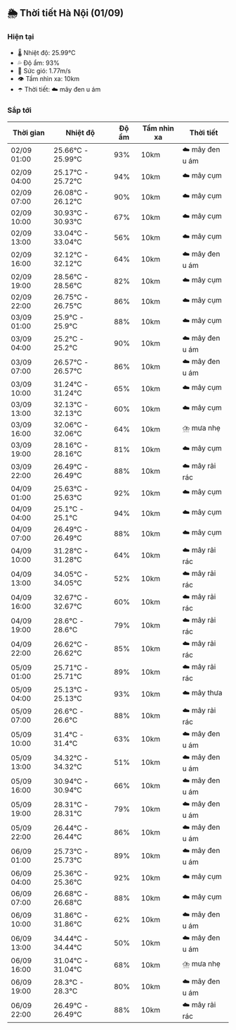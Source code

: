 ## 🌦️ Thời tiết Hà Nội (01/09)

### Hiện tại

- 🌡️ Nhiệt độ: 25.99℃
- 💦 Độ ẩm: 93%
- 💨 Sức gió: 1.77m/s
- 👁️ Tầm nhìn xa: 10km
- ☂️ Thời tiết: ☁️ mây đen u ám

### Sắp tới

| Thời gian | Nhiệt độ | Độ ẩm | Tầm nhìn xa | Thời tiết |
| --- | --- | --- | --- | --- |
| 02/09 01:00 | 25.66℃ - 25.99℃ | 93% | 10km | ☁️ mây đen u ám |
| 02/09 04:00 | 25.17℃ - 25.72℃ | 94% | 10km | ☁️ mây cụm |
| 02/09 07:00 | 26.08℃ - 26.12℃ | 90% | 10km | ☁️ mây cụm |
| 02/09 10:00 | 30.93℃ - 30.93℃ | 67% | 10km | ☁️ mây cụm |
| 02/09 13:00 | 33.04℃ - 33.04℃ | 56% | 10km | ☁️ mây cụm |
| 02/09 16:00 | 32.12℃ - 32.12℃ | 64% | 10km | ☁️ mây đen u ám |
| 02/09 19:00 | 28.56℃ - 28.56℃ | 82% | 10km | ☁️ mây cụm |
| 02/09 22:00 | 26.75℃ - 26.75℃ | 86% | 10km | ☁️ mây cụm |
| 03/09 01:00 | 25.9℃ - 25.9℃ | 88% | 10km | ☁️ mây cụm |
| 03/09 04:00 | 25.2℃ - 25.2℃ | 90% | 10km | ☁️ mây đen u ám |
| 03/09 07:00 | 26.57℃ - 26.57℃ | 86% | 10km | ☁️ mây đen u ám |
| 03/09 10:00 | 31.24℃ - 31.24℃ | 65% | 10km | ☁️ mây cụm |
| 03/09 13:00 | 32.13℃ - 32.13℃ | 60% | 10km | ☁️ mây cụm |
| 03/09 16:00 | 32.06℃ - 32.06℃ | 64% | 10km | ⛈️ mưa nhẹ |
| 03/09 19:00 | 28.16℃ - 28.16℃ | 81% | 10km | ☁️ mây cụm |
| 03/09 22:00 | 26.49℃ - 26.49℃ | 88% | 10km | ☁️ mây rải rác |
| 04/09 01:00 | 25.63℃ - 25.63℃ | 92% | 10km | ☁️ mây cụm |
| 04/09 04:00 | 25.1℃ - 25.1℃ | 94% | 10km | ☁️ mây cụm |
| 04/09 07:00 | 26.49℃ - 26.49℃ | 88% | 10km | ☁️ mây cụm |
| 04/09 10:00 | 31.28℃ - 31.28℃ | 64% | 10km | ☁️ mây rải rác |
| 04/09 13:00 | 34.05℃ - 34.05℃ | 52% | 10km | ☁️ mây rải rác |
| 04/09 16:00 | 32.67℃ - 32.67℃ | 60% | 10km | ☁️ mây rải rác |
| 04/09 19:00 | 28.6℃ - 28.6℃ | 79% | 10km | ☁️ mây rải rác |
| 04/09 22:00 | 26.62℃ - 26.62℃ | 85% | 10km | ☁️ mây rải rác |
| 05/09 01:00 | 25.71℃ - 25.71℃ | 89% | 10km | ☁️ mây rải rác |
| 05/09 04:00 | 25.13℃ - 25.13℃ | 93% | 10km | ☁️ mây thưa |
| 05/09 07:00 | 26.6℃ - 26.6℃ | 88% | 10km | ☁️ mây rải rác |
| 05/09 10:00 | 31.4℃ - 31.4℃ | 63% | 10km | ☁️ mây đen u ám |
| 05/09 13:00 | 34.32℃ - 34.32℃ | 51% | 10km | ☁️ mây đen u ám |
| 05/09 16:00 | 30.94℃ - 30.94℃ | 66% | 10km | ☁️ mây đen u ám |
| 05/09 19:00 | 28.31℃ - 28.31℃ | 79% | 10km | ☁️ mây đen u ám |
| 05/09 22:00 | 26.44℃ - 26.44℃ | 86% | 10km | ☁️ mây đen u ám |
| 06/09 01:00 | 25.73℃ - 25.73℃ | 89% | 10km | ☁️ mây đen u ám |
| 06/09 04:00 | 25.36℃ - 25.36℃ | 92% | 10km | ☁️ mây cụm |
| 06/09 07:00 | 26.68℃ - 26.68℃ | 88% | 10km | ☁️ mây cụm |
| 06/09 10:00 | 31.86℃ - 31.86℃ | 62% | 10km | ☁️ mây đen u ám |
| 06/09 13:00 | 34.44℃ - 34.44℃ | 50% | 10km | ☁️ mây đen u ám |
| 06/09 16:00 | 31.04℃ - 31.04℃ | 68% | 10km | ⛈️ mưa nhẹ |
| 06/09 19:00 | 28.3℃ - 28.3℃ | 80% | 10km | ☁️ mây đen u ám |
| 06/09 22:00 | 26.49℃ - 26.49℃ | 88% | 10km | ☁️ mây rải rác |
